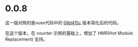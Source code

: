 # 0.0.8

这一版对照的是vuex代码中的 [08d415c](https://github.com/vuejs/vuex/commit/08d415c) 版本简化后的代码。

在这个版本，在 counter 示例的基础上，增加了 HMR(Hot Module Replacement) 支持。
